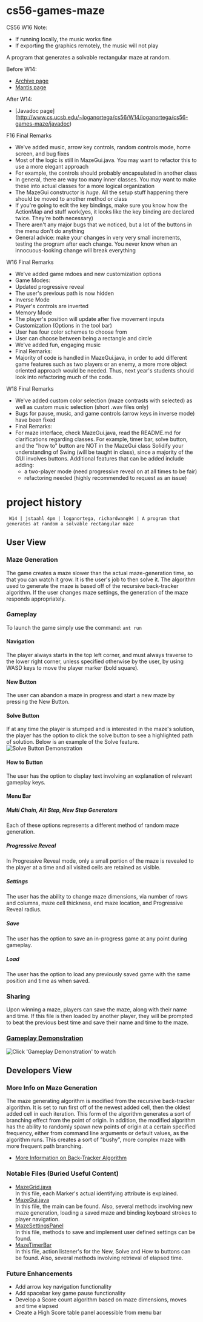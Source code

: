 # cs56-games-maze

CS56 W16 Note:
* If running locally, the music works fine
* If exporting the graphics remotely, the music will not play


A program that generates a solvable rectangular maze at random. 

Before W14:
* [Archive page](https://foo.cs.ucsb.edu/cs56/issues/0000769/)
* [Mantis page](https://foo.cs.ucsb.edu/56mantis/view.php?id=769)

After W14:
* [Javadoc page] (http://www.cs.ucsb.edu/~loganortega/cs56/W14/loganortega/cs56-games-maze/javadoc)

F16 Final Remarks
* We've added music, arrow key controls, random controls mode, home screen, and bug fixes
* Most of the logic is still in MazeGui.java.  You may want to refactor this to use a more elegant approach
* For example, the controls should probably encapsulated in another class
* In general, there are way too many inner classes.  You may want to make these into actual classes for a more logical organization
* The MazeGui constructor is *huge*.  All the setup stuff happening there should be moved to another method or class
* If you're going to edit the key bindings, make sure you know how the ActionMap and stuff work(yes, it looks like the key binding are declared twice.  They're both necessary)
* There aren't any major bugs that we noticed, but a lot of the buttons in the menu don't do anything
* General advice: make your changes in very very small increments, testing the program after each change.  You never know when an innocuous-looking change will break everything 

W16 Final Remarks
* We've added game mdoes and new customization options
* Game Modes:
 * Updated progressive reveal
  * The user's previous path is now hidden
 * Inverse Mode
  * Player's controls are inverted
 * Memory Mode
  * The player's position will update after five movement inputs
* Customization (Options in the tool bar)
 * User has four color schemes to choose from
 * User can choose between being a rectangle and circle
* We've added fun, engaging music
* Final Remarks:
 * Majority of code is handled in MazeGui.java, in order to add different game features such as two players or an enemy, a more more object oriented approach would be needed. Thus, next year's students should look into refactoring much of the code.

W18 Final Remarks
* We've added custom color selection (maze contrasts with selected) as well as custom music selection (short .wav files
    only)
 * Bugs for pause, music, and game controls (arrow keys in inverse mode) have been fixed
 * Final Remarks:
 * For maze interface, check MazeGui.java, read the README.md for clarifications regarding classes. For example, timer bar, solve button, and the "how to" button are NOT in the MazeGui class
   Solidify your understanding of Swing (will be taught in class), since a majority of the GUI involves buttons.
  Additional features that can be added include adding:
     - a two-player mode (need progressive reveal on at all times to be fair)
     - refactoring needed (highly recommended to request as an issue)


project history
===============
```
 W14 | jstaahl 4pm | loganortega, richardwang94 | A program that generates at random a solvable rectangular maze
```

## User View

### Maze Generation
The game creates a maze slower than the actual maze-generation time, so that you can watch it grow. It is the user's job to then solve it. The algorithm used to generate the maze is based off of the recursive back-tracker algorithm.  If the user changes maze settings, the generation of the maze responds appropriately.

### Gameplay
To launch the game simply use the command: `ant run`

#### Navigation
The player always starts in the top left corner, and must always traverse to the lower right corner, unless specified otherwise by the user, by using WASD keys to move the player marker (bold square).

#### New Button
The user can abandon a maze in progress and start a new maze by pressing the New Button. 

#### Solve Button
If at any time the player is stumped and is interested in the maze's solution, the player has the option to click the solve button to see a highlighted path of solution. Below is an example of the Solve feature. 
![](http://i.imgur.com/eve3g50.png "Solve Button Demonstration")

#### How to Button
The user has the option to display text involving an explanation of relevant gameplay keys. 

#### Menu Bar

##### Multi Chain, Alt Step, New Step Generators
Each of these options represents a different method of random maze generation.

##### Progressive Reveal
In Progressive Reveal mode, only a small portion of the maze is revealed to the player at a time and all visited cells are retained as visible. 

##### Settings 
The user has the ability to change maze dimensions, via number of rows and columns, maze cell thickness, end maze location, and Progressive Reveal radius. 

##### Save 
The user has the option to save an in-progress game at any point during gameplay.

##### Load
The user has the option to load any previously saved game with the same position and time as when saved.

### Sharing
Upon winning a maze, players can save the maze, along with their name and time. If this file is then loaded by another player, they will be prompted to beat the previous best time and save their name and time to the maze. 

### [Gameplay Demonstration](http://www.youtube.com/watch?v=K7tsf0IDrzY) 
![](http://i.imgur.com/zaG1AVZ.png?1 "Click 'Gameplay Demonstration' to watch")  


## Developers View

### More Info on Maze Generation
The maze generating algorithm is modified from the recursive back-tracker algorithm. It is set to run first off of the newest added cell, then the oldest added cell in each iteration. This form of the algorithm generates a sort of branching effect from the point of origin. In addition, the modified algorithm has the ability to randomly spawn new points of origin at a certain specified frequency, either from command line arguments or default values, as the algorithm runs. This creates a sort of "bushy", more complex maze with more frequent path branching.

* [More Information on Back-Tracker Algorithm](http://weblog.jamisbuck.org/2011/2/7/maze-generation-algorithm-recap)

### Notable Files (Buried Useful Content)
* [MazeGrid.java](src/edu/ucsb/cs56/projects/games/cs56-games-maze/MazeGrid.java)  
In this file, each Marker's actual identifying attribute is explained. 
* [MazeGui.java](src/edu/ucsb/cs56/projects/games/cs56-games-maze/MazeGui.java)  
In this file, the main can be found. Also, several methods involving new maze generation, loading a saved maze and binding keyboard strokes to player navigation.
* [MazeSettingsPanel](src/edu/ucsb/cs56/projects/games/cs56-games-maze/MazeSettingsPanel.java)  
In this file, methods to save and implement user defined settings can be found. 
* [MazeTimerBar](src/edu/ucsb/cs56/project/games/cs56-games-maze/MazeTimerBar.java)  
In this file, action listener's for the New, Solve and How to buttons can be found. Also, several methods involving retrieval of elapsed time. 

### Future Enhancements
* Add arrow key navigation functionality
* Add spacebar key game pause functionality
* Develop a Score count algorithm based on maze dimensions, moves and time elapsed
* Create a High Score table panel accessible from menu bar
